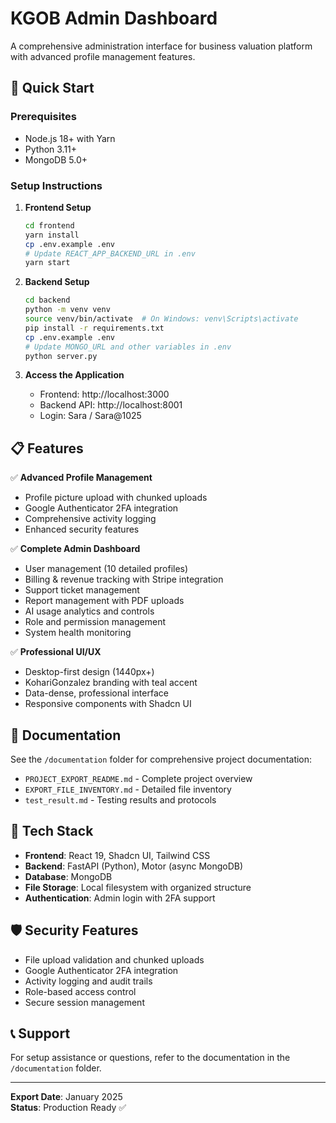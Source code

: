 # KGOB Admin Dashboard

A comprehensive administration interface for business valuation platform with advanced profile management features.

## 🚀 Quick Start

### Prerequisites
- Node.js 18+ with Yarn
- Python 3.11+
- MongoDB 5.0+

### Setup Instructions

1. **Frontend Setup**
   ```bash
   cd frontend
   yarn install
   cp .env.example .env
   # Update REACT_APP_BACKEND_URL in .env
   yarn start
   ```

2. **Backend Setup**
   ```bash
   cd backend
   python -m venv venv
   source venv/bin/activate  # On Windows: venv\Scripts\activate
   pip install -r requirements.txt
   cp .env.example .env
   # Update MONGO_URL and other variables in .env
   python server.py
   ```

3. **Access the Application**
   - Frontend: http://localhost:3000
   - Backend API: http://localhost:8001
   - Login: Sara / Sara@1025

## 📋 Features

✅ **Advanced Profile Management**
- Profile picture upload with chunked uploads
- Google Authenticator 2FA integration  
- Comprehensive activity logging
- Enhanced security features

✅ **Complete Admin Dashboard**
- User management (10 detailed profiles)
- Billing & revenue tracking with Stripe integration
- Support ticket management
- Report management with PDF uploads
- AI usage analytics and controls
- Role and permission management
- System health monitoring

✅ **Professional UI/UX**
- Desktop-first design (1440px+)
- KohariGonzalez branding with teal accent
- Data-dense, professional interface
- Responsive components with Shadcn UI

## 📖 Documentation

See the `/documentation` folder for comprehensive project documentation:
- `PROJECT_EXPORT_README.md` - Complete project overview
- `EXPORT_FILE_INVENTORY.md` - Detailed file inventory
- `test_result.md` - Testing results and protocols

## 🔧 Tech Stack

- **Frontend**: React 19, Shadcn UI, Tailwind CSS
- **Backend**: FastAPI (Python), Motor (async MongoDB)
- **Database**: MongoDB
- **File Storage**: Local filesystem with organized structure
- **Authentication**: Admin login with 2FA support

## 🛡️ Security Features

- File upload validation and chunked uploads
- Google Authenticator 2FA integration
- Activity logging and audit trails
- Role-based access control
- Secure session management

## 📞 Support

For setup assistance or questions, refer to the documentation in the `/documentation` folder.

---

**Export Date**: January 2025  
**Status**: Production Ready ✅
